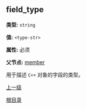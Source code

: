 ## field_type ##

**类型:** `string`

**值:** `<type-str>`

**属性:** 必须

**父节点:** [member](member.md)

用于描述 `C++` 对象的字段的类型。

[上一级](../schema.md)

[根目录](../../../README_ZH.md)